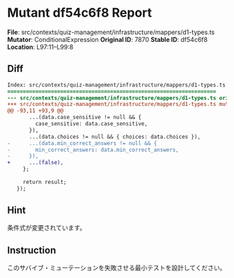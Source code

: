 # Mutant df54c6f8 Report

**File**: src/contexts/quiz-management/infrastructure/mappers/d1-types.ts
**Mutator**: ConditionalExpression
**Original ID**: 7870
**Stable ID**: df54c6f8
**Location**: L97:11–L99:8

## Diff

```diff
Index: src/contexts/quiz-management/infrastructure/mappers/d1-types.ts
===================================================================
--- src/contexts/quiz-management/infrastructure/mappers/d1-types.ts	original
+++ src/contexts/quiz-management/infrastructure/mappers/d1-types.ts	mutated #7870
@@ -93,11 +93,9 @@
       ...(data.case_sensitive != null && {
         case_sensitive: data.case_sensitive,
       }),
       ...(data.choices != null && { choices: data.choices }),
-      ...(data.min_correct_answers != null && {
-        min_correct_answers: data.min_correct_answers,
-      }),
+      ...(false),
     };
 
     return result;
   });
```

## Hint

条件式が変更されています。

## Instruction

このサバイブ・ミューテーションを失敗させる最小テストを設計してください。
